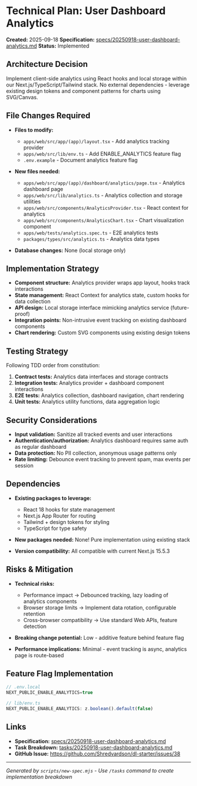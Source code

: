 # Technical Plan: User Dashboard Analytics

**Created:** 2025-09-18
**Specification:** [specs/20250918-user-dashboard-analytics.md](../specs/20250918-user-dashboard-analytics.md)
**Status:** Implemented

## Architecture Decision  
Implement client-side analytics using React hooks and local storage within our Next.js/TypeScript/Tailwind stack. No external dependencies - leverage existing design tokens and component patterns for charts using SVG/Canvas.

## File Changes Required
- **Files to modify:** 
  - `apps/web/src/app/(app)/layout.tsx` - Add analytics tracking provider
  - `apps/web/src/lib/env.ts` - Add ENABLE_ANALYTICS feature flag
  - `.env.example` - Document analytics feature flag

- **New files needed:** 
  - `apps/web/src/app/(app)/dashboard/analytics/page.tsx` - Analytics dashboard page
  - `apps/web/src/lib/analytics.ts` - Analytics collection and storage utilities
  - `apps/web/src/components/AnalyticsProvider.tsx` - React context for analytics
  - `apps/web/src/components/AnalyticsChart.tsx` - Chart visualization component
  - `apps/web/tests/analytics.spec.ts` - E2E analytics tests
  - `packages/types/src/analytics.ts` - Analytics data types

- **Database changes:** None (local storage only)

## Implementation Strategy
- **Component structure:** Analytics provider wraps app layout, hooks track interactions
- **State management:** React Context for analytics state, custom hooks for data collection
- **API design:** Local storage interface mimicking analytics service (future-proof)
- **Integration points:** Non-intrusive event tracking on existing dashboard components
- **Chart rendering:** Custom SVG components using existing design tokens

## Testing Strategy
Following TDD order from constitution:
1. **Contract tests:** Analytics data interfaces and storage contracts
2. **Integration tests:** Analytics provider + dashboard component interactions  
3. **E2E tests:** Analytics collection, dashboard navigation, chart rendering
4. **Unit tests:** Analytics utility functions, data aggregation logic

## Security Considerations
- **Input validation:** Sanitize all tracked events and user interactions
- **Authentication/authorization:** Analytics dashboard requires same auth as regular dashboard
- **Data protection:** No PII collection, anonymous usage patterns only
- **Rate limiting:** Debounce event tracking to prevent spam, max events per session

## Dependencies
- **Existing packages to leverage:** 
  - React 18 hooks for state management
  - Next.js App Router for routing
  - Tailwind + design tokens for styling
  - TypeScript for type safety

- **New packages needed:** None! Pure implementation using existing stack
- **Version compatibility:** All compatible with current Next.js 15.5.3

## Risks & Mitigation
- **Technical risks:** 
  - Performance impact → Debounced tracking, lazy loading of analytics components
  - Browser storage limits → Implement data rotation, configurable retention
  - Cross-browser compatibility → Use standard Web APIs, feature detection

- **Breaking change potential:** Low - additive feature behind feature flag
- **Performance implications:** Minimal - event tracking is async, analytics page is route-based

## Feature Flag Implementation
```typescript
// .env.local
NEXT_PUBLIC_ENABLE_ANALYTICS=true

// lib/env.ts
NEXT_PUBLIC_ENABLE_ANALYTICS: z.boolean().default(false)
```

## Links
- **Specification:** [specs/20250918-user-dashboard-analytics.md](../specs/20250918-user-dashboard-analytics.md)
- **Task Breakdown:** [tasks/20250918-user-dashboard-analytics.md](../tasks/20250918-user-dashboard-analytics.md)
- **GitHub Issue:** https://github.com/Shredvardson/dl-starter/issues/38

---
*Generated by `scripts/new-spec.mjs` - Use `/tasks` command to create implementation breakdown*